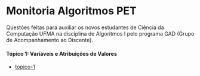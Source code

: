# Monitoria Algoritmos PET
Questões feitas para auxiliar os novos estudantes de Ciência da Computação UFMA na disciplina de Algoritmos I pelo programa GAD (Grupo de Acompanhamento ao Discente).
<br>
#### Tópico 1: Variáveis e Atribuições de Valores
* [topico-1](./topico-1)
